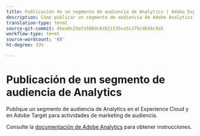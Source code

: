 ```yaml
---
title: Publicación de un segmento de audiencia de Analytics | Adobe Experience Cloud
description: Cómo publicar un segmento de audiencia de Adobe Analytics en el Experience Cloud y en Adobe Target para actividades de marketing de audiencia.
translation-type: tm+mt
source-git-commit: 4bea0c29afa580dc63b21535ce5c275cd649c9a5
workflow-type: tm+mt
source-wordcount: '68'
ht-degree: 33%

---
```



# Publicación de un segmento de audiencia de Analytics

Publique un segmento de audiencia de Analytics en el Experience Cloud y en Adobe Target para actividades de marketing de audiencia.

Consulte la [documentación de Adobe Analytics](https://docs.adobe.com/content/help/es-ES/analytics/components/segmentation/segmentation-workflow/seg-publish.html) para obtener instrucciones.
